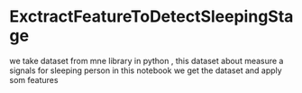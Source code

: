 # ExctractFeatureToDetectSleepingStage
we take dataset from mne library in python , this dataset about measure a signals for sleeping person 
in this notebook we get the dataset and apply som features 
